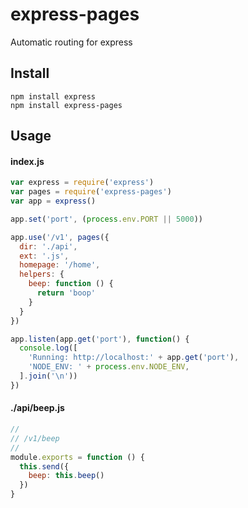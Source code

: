# express-pages

Automatic routing for express

## Install

```
npm install express
npm install express-pages
```

## Usage

#### index.js
```js
var express = require('express')
var pages = require('express-pages')
var app = express()

app.set('port', (process.env.PORT || 5000))

app.use('/v1', pages({
  dir: './api',
  ext: '.js',
  homepage: '/home',
  helpers: {
    beep: function () {
      return 'boop'
    }
  }
})

app.listen(app.get('port'), function() {
  console.log([
    'Running: http://localhost:' + app.get('port'),
    'NODE_ENV: ' + process.env.NODE_ENV,
  ].join('\n'))
})
```

#### ./api/beep.js
```js
//
// /v1/beep
//
module.exports = function () {
  this.send({
    beep: this.beep()
  })
}
```

